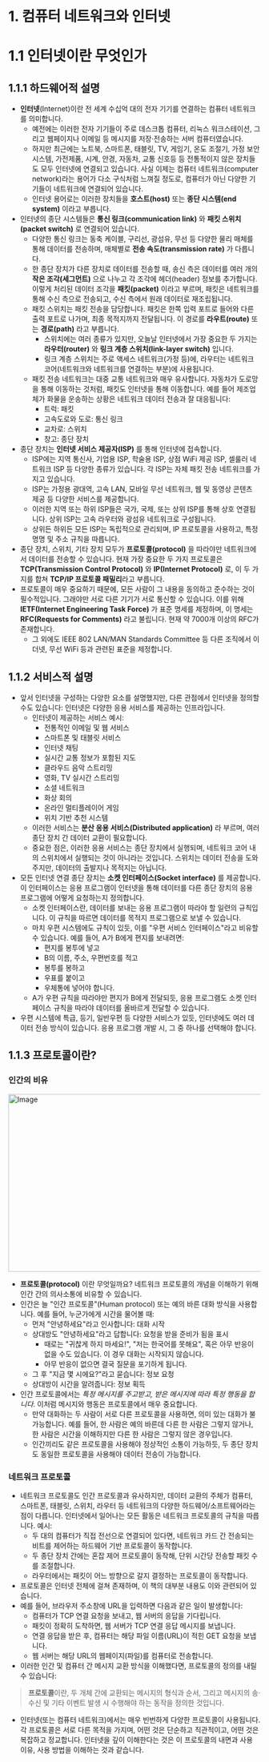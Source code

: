 # 1. 컴퓨터 네트워크와 인터넷

# 1.1 인터넷이란 무엇인가

## 1.1.1 하드웨어적 설명

- **인터넷**(Internet)이란 전 세계 수십억 대의 전자 기기를 연결하는 컴퓨터 네트워크를 의미합니다.
    - 예전에는 이러한 전자 기기들이 주로 데스크톱 컴퓨터, 리눅스 워크스테이션, 그리고 웹페이지나 이메일 등 메시지를 저장·전송하는 서버 컴퓨터였습니다.
    - 하지만 최근에는 노트북, 스마트폰, 태블릿, TV, 게임기, 온도 조절기, 가정 보안 시스템, 가전제품, 시계, 안경, 자동차, 교통 신호등 등 전통적이지 않은 장치들도 모두 인터넷에 연결되고 있습니다. 사실 이제는 컴퓨터 네트워크(computer network)라는 용어가 다소 구식처럼 느껴질 정도로, 컴퓨터가 아닌 다양한 기기들이 네트워크에 연결되어 있습니다.
    - 인터넷 용어로는 이러한 장치들을 **호스트(host)** 또는 **종단 시스템(end system)** 이라고 부릅니다.
- 인터넷의 종단 시스템들은 **통신 링크(communication link)** 와 **패킷 스위치(packet switch)** 로 연결되어 있습니다.
    - 다양한 통신 링크는 동축 케이블, 구리선, 광섬유, 무선 등 다양한 물리 매체를 통해 데이터를 전송하며, 매체별로 **전송 속도(transmission rate)** 가 다릅니다.
    - 한 종단 장치가 다른 장치로 데이터를 전송할 때, 송신 측은 데이터를 여러 개의 **작은 조각(세그먼트)** 으로 나누고 각 조각에 헤더(header) 정보를 추가합니다. 이렇게 처리된 데이터 조각을 **패킷(packet)** 이라고 부르며, 패킷은 네트워크를 통해 수신 측으로 전송되고, 수신 측에서 원래 데이터로 재조립됩니다.
    - 패킷 스위치는 패킷 전송을 담당합니다. 패킷은 한쪽 입력 포트로 들어와 다른 출력 포트로 나가며, 최종 목적지까지 전달됩니다. 이 경로를 **라우트(route)** 또는 **경로(path)** 라고 부릅니다.
        - 스위치에는 여러 종류가 있지만, 오늘날 인터넷에서 가장 중요한 두 가지는 **라우터(router)** 와 **링크 계층 스위치(link-layer switch)** 입니다.
        - 링크 계층 스위치는 주로 액세스 네트워크(가정 등)에, 라우터는 네트워크 코어(네트워크와 네트워크를 연결하는 부분)에 사용됩니다.
    - 패킷 전송 네트워크는 대중 교통 네트워크와 매우 유사합니다. 자동차가 도로망을 통해 이동하는 것처럼, 패킷도 인터넷을 통해 이동합니다. 예를 들어 제조업체가 화물을 운송하는 상황은 네트워크 데이터 전송과 잘 대응됩니다:
        - 트럭: 패킷
        - 고속도로와 도로: 통신 링크
        - 교차로: 스위치
        - 창고: 종단 장치
- 종단 장치는 **인터넷 서비스 제공자(ISP)** 를 통해 인터넷에 접속합니다.
    - ISP에는 지역 통신사, 기업용 ISP, 학술용 ISP, 상점 WiFi 제공 ISP, 셀룰러 네트워크 ISP 등 다양한 종류가 있습니다. 각 ISP는 자체 패킷 전송 네트워크를 가지고 있습니다.
    - ISP는 가정용 광대역, 고속 LAN, 모바일 무선 네트워크, 웹 및 동영상 콘텐츠 제공 등 다양한 서비스를 제공합니다.
    - 이러한 지역 또는 하위 ISP들은 국가, 국제, 또는 상위 ISP를 통해 상호 연결됩니다. 상위 ISP는 고속 라우터와 광섬유 네트워크로 구성됩니다.
    - 상위든 하위든 모든 ISP는 독립적으로 관리되며, IP 프로토콜을 사용하고, 특정 명명 및 주소 규칙을 따릅니다.
- 종단 장치, 스위치, 기타 장치 모두가 **프로토콜(protocol)** 을 따라야만 네트워크에서 데이터를 전송할 수 있습니다. 현재 가장 중요한 두 가지 프로토콜은 **TCP(Transmission Control Protocol)** 와 **IP(Internet Protocol)** 로, 이 두 가지를 합쳐 **TCP/IP 프로토콜 패밀리**라고 부릅니다.
- 프로토콜이 매우 중요하기 때문에, 모든 사람이 그 내용을 동의하고 준수하는 것이 필수적입니다. 그래야만 서로 다른 기기가 서로 통신할 수 있습니다. 이를 위해 **IETF(Internet Engineering Task Force)** 가 표준 명세를 제정하며, 이 명세는 **RFC(Requests for Comments)** 라고 불립니다. 현재 약 7000개 이상의 RFC가 존재합니다.
    - 그 외에도 IEEE 802 LAN/MAN Standards Committee 등 다른 조직에서 이더넷, 무선 WiFi 등과 관련된 표준을 제정합니다.

## 1.1.2 서비스적 설명

- 앞서 인터넷을 구성하는 다양한 요소를 설명했지만, 다른 관점에서 인터넷을 정의할 수도 있습니다: 인터넷은 다양한 응용 서비스를 제공하는 인프라입니다.
    - 인터넷이 제공하는 서비스 예시:
        - 전통적인 이메일 및 웹 서비스
        - 스마트폰 및 태블릿 서비스
        - 인터넷 채팅
        - 실시간 교통 정보가 포함된 지도
        - 클라우드 음악 스트리밍
        - 영화, TV 실시간 스트리밍
        - 소셜 네트워크
        - 화상 회의
        - 온라인 멀티플레이어 게임
        - 위치 기반 추천 시스템
    - 이러한 서비스는 **분산 응용 서비스(Distributed application)** 라 부르며, 여러 종단 장치 간 데이터 교환이 필요합니다.
    - 중요한 점은, 이러한 응용 서비스는 종단 장치에서 실행되며, 네트워크 코어 내의 스위치에서 실행되는 것이 아니라는 것입니다. 스위치는 데이터 전송을 도와주지만, 데이터의 출발지나 목적지는 아닙니다.
- 모든 인터넷 연결 종단 장치는 **소켓 인터페이스(Socket interface)** 를 제공합니다. 이 인터페이스는 응용 프로그램이 인터넷을 통해 데이터를 다른 종단 장치의 응용 프로그램에 어떻게 요청하는지 정의합니다.
    - 소켓 인터페이스란, 데이터를 보내는 응용 프로그램이 따라야 할 일련의 규칙입니다. 이 규칙을 따르면 데이터를 목적지 프로그램으로 보낼 수 있습니다.
    - 마치 우편 시스템에도 규칙이 있듯, 이를 "우편 서비스 인터페이스"라고 비유할 수 있습니다. 예를 들어, A가 B에게 편지를 보내려면:
        - 편지를 봉투에 넣고
        - B의 이름, 주소, 우편번호를 적고
        - 봉투를 봉하고
        - 우표를 붙이고
        - 우체통에 넣어야 합니다.
    - A가 우편 규칙을 따라야만 편지가 B에게 전달되듯, 응용 프로그램도 소켓 인터페이스 규칙을 따라야 데이터를 올바르게 전달할 수 있습니다.
- 우편 시스템에 특급, 등기, 일반우편 등 다양한 서비스가 있듯, 인터넷에도 여러 데이터 전송 방식이 있습니다. 응용 프로그램 개발 시, 그 중 하나를 선택해야 합니다.

## 1.1.3 프로토콜이란?

### 인간의 비유

<img width="520" height="355" alt="Image" src="https://github.com/user-attachments/assets/d1ce5d50-e9c5-4dec-8854-ca1f2f16694c" />

- **프로토콜(protocol)** 이란 무엇일까요? 네트워크 프로토콜의 개념을 이해하기 위해 인간 간의 의사소통에 비유할 수 있습니다.
- 인간은 늘 "인간 프로토콜"(Human protocol) 또는 예의 바른 대화 방식을 사용합니다. 예를 들어, 누군가에게 시간을 물어볼 때:
    - 먼저 "안녕하세요"라고 인사합니다: 대화 시작
    - 상대방도 "안녕하세요"라고 답합니다: 요청을 받을 준비가 됨을 표시
        - 때로는 "귀찮게 하지 마세요!", "저는 한국어를 못해요", 혹은 아무 반응이 없을 수도 있습니다. 이 경우 대화는 시작되지 않습니다.
        - 아무 반응이 없으면 결국 질문을 포기하게 됩니다.
    - 그 후 "지금 몇 시에요?"라고 묻습니다: 정보 요청
    - 상대방이 시간을 알려줍니다: 정보 획득
- 인간 프로토콜에서는 _특정 메시지를 주고받고, 받은 메시지에 따라 특정 행동을 합니다_. 이처럼 메시지와 행동은 프로토콜에서 매우 중요합니다.
    - 만약 대화하는 두 사람이 서로 다른 프로토콜을 사용하면, 의미 있는 대화가 불가능합니다. 예를 들어, 한 사람은 예의 바른데 다른 한 사람은 그렇지 않거나, 한 사람은 시간을 이해하지만 다른 한 사람은 그렇지 않은 경우입니다.
    - 인간끼리도 같은 프로토콜을 사용해야 정상적인 소통이 가능하듯, 두 종단 장치도 동일한 프로토콜을 사용해야 데이터 전송이 가능합니다.

### 네트워크 프로토콜

- 네트워크 프로토콜도 인간 프로토콜과 유사하지만, 데이터 교환의 주체가 컴퓨터, 스마트폰, 태블릿, 스위치, 라우터 등 네트워크의 다양한 하드웨어/소프트웨어라는 점이 다릅니다. 인터넷에서 일어나는 모든 활동은 네트워크 프로토콜의 규칙을 따릅니다. 예시:
    - 두 대의 컴퓨터가 직접 전선으로 연결되어 있다면, 네트워크 카드 간 전송되는 비트를 제어하는 하드웨어 기반 프로토콜이 동작합니다.
    - 두 종단 장치 간에는 혼잡 제어 프로토콜이 동작해, 단위 시간당 전송할 패킷 수를 조절합니다.
    - 라우터에서는 패킷이 어느 방향으로 갈지 결정하는 프로토콜이 동작합니다.
- 프로토콜은 인터넷 전체에 걸쳐 존재하며, 이 책의 대부분 내용도 이와 관련되어 있습니다.
- 예를 들어, 브라우저 주소창에 URL을 입력하면 다음과 같은 일이 발생합니다:
    - 컴퓨터가 TCP 연결 요청을 보내고, 웹 서버의 응답을 기다립니다.
    - 패킷이 정확히 도착하면, 웹 서버가 TCP 연결 응답 메시지를 보냅니다.
    - 연결 응답을 받은 후, 컴퓨터는 해당 파일 이름(URL)이 적힌 GET 요청을 보냅니다.
    - 웹 서버는 해당 URL의 웹페이지(파일)를 컴퓨터로 전송합니다.
- 이러한 인간 및 컴퓨터 간 메시지 교환 방식을 이해했다면, 프로토콜의 정의를 내릴 수 있습니다:

> **프로토콜**이란, 두 개체 간에 교환되는 메시지의 형식과 순서, 그리고 메시지의 송·수신 및 기타 이벤트 발생 시 수행해야 하는 동작을 정의한 것입니다.

- 인터넷(또는 컴퓨터 네트워크)에서는 매우 빈번하게 다양한 프로토콜이 사용됩니다. 각 프로토콜은 서로 다른 목적을 가지며, 어떤 것은 단순하고 직관적이고, 어떤 것은 복잡하고 정교합니다. 인터넷을 깊이 이해한다는 것은 이 프로토콜의 내면과 사용 이유, 사용 방법을 이해하는 것과 같습니다.


